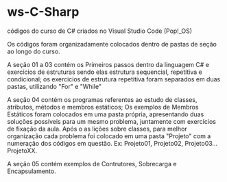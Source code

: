 # ws-C-Sharp
códigos do curso de C# criados no Visual Studio Code (Pop!_OS)

Os códigos foram organizadamente colocados dentro de pastas de seção ao longo do curso.

A seção 01 a 03 contém os Primeiros passos dentro da linguagem C# e exercícios de estruturas sendo elas estrutura sequencial, repetitiva e condicional; os exercicios de estrutura repetitiva foram separados em duas pastas, utilizando "For" e "While"

A seção 04 contém os programas referentes ao estudo de classes, atributos, métodos e membros estáticos;
Os exemplos de Membros Estáticos foram colocados em uma pasta própria, apresentando duas soluções possíveis para um mesmo problema, juntamente com exercícios de fixação da aula.
Após o as lições sobre classes, para melhor organização cada problema foi colocado em uma pasta "Projeto" com a numeração dos códigos em questão.
Ex: Projeto01, Projeto02, Projeto03... ProjetoXX.

A seção 05 contém exemplos de Contrutores, Sobrecarga e Encapsulamento.